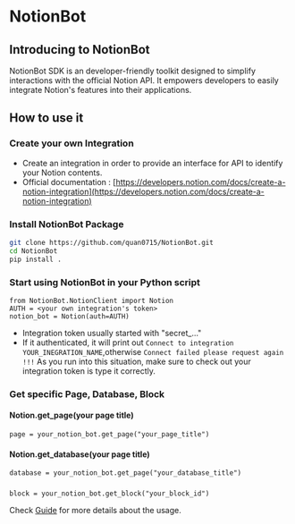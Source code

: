 # NotionBot
## Introducing to NotionBot

NotionBot SDK is an developer-friendly toolkit designed to simplify interactions with the official Notion API. It empowers developers to easily integrate Notion's features into their applications.

## How to use it

### Create your own Integration
* Create an integration in order to provide an interface for API to identify your Notion contents.
* Official documentation : [https://developers.notion.com/docs/create-a-notion-integration](https://developers.notion.com/docs/create-a-notion-integration)

### Install NotionBot Package
```sh
git clone https://github.com/quan0715/NotionBot.git
cd NotionBot
pip install .
```

### Start using NotionBot in your Python script
```python3
from NotionBot.NotionClient import Notion
AUTH = <your own integration's token>
notion_bot = Notion(auth=AUTH)
```
* Integration token usually started with "secret_..."
* If it authenticated, it will print out `Connect to integration YOUR_INEGRATION_NAME`,otherwise `Connect failed please request again !!!`
As you run into this situation, make sure to check out your integration token is type it correctly.

### Get specific Page, Database, Block
#### Notion.get_page(your page title)

```python3
page = your_notion_bot.get_page("your_page_title")
```
#### Notion.get_database(your page title)
```python3
database = your_notion_bot.get_page("your_database_title")
```
###
```python3
block = your_notion_bot.get_block("your_block_id")
```

Check [Guide](./Guide/SDKGuide.md) for more details about the usage.